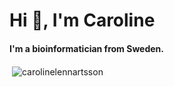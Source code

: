 <h1 align="left">Hi 👋, I'm Caroline</h1>
<h4 align="left">I'm a bioinformatician from Sweden.</h4>


<p>&nbsp;<img align="center" src="https://github-readme-stats.vercel.app/api?username=carolinelennartsson&show_icons=true&locale=en" alt="carolinelennartsson" /></p>
